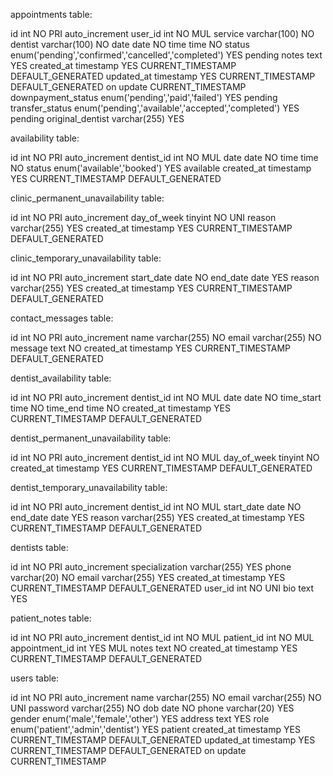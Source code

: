 appointments table:

id int NO PRI auto_increment
user_id int NO MUL
service varchar(100) NO
dentist varchar(100) NO
date date NO
time time NO
status enum('pending','confirmed','cancelled','completed') YES pending
notes text YES
created_at timestamp YES CURRENT_TIMESTAMP DEFAULT_GENERATED
updated_at timestamp YES CURRENT_TIMESTAMP DEFAULT_GENERATED on update CURRENT_TIMESTAMP
downpayment_status enum('pending','paid','failed') YES pending
transfer_status enum('pending','available','accepted','completed') YES pending
original_dentist varchar(255) YES

availability table:

id int NO PRI auto_increment
dentist_id int NO MUL
date date NO
time time NO
status enum('available','booked') YES available
created_at timestamp YES CURRENT_TIMESTAMP DEFAULT_GENERATED

clinic_permanent_unavailability table:

id int NO PRI auto_increment
day_of_week tinyint NO UNI
reason varchar(255) YES
created_at timestamp YES CURRENT_TIMESTAMP DEFAULT_GENERATED

clinic_temporary_unavailability table:

id int NO PRI auto_increment
start_date date NO
end_date date YES
reason varchar(255) YES
created_at timestamp YES CURRENT_TIMESTAMP DEFAULT_GENERATED

contact_messages table:

id int NO PRI auto_increment
name varchar(255) NO
email varchar(255) NO
message text NO
created_at timestamp YES CURRENT_TIMESTAMP DEFAULT_GENERATED

dentist_availability table:

id int NO PRI auto_increment
dentist_id int NO MUL
date date NO
time_start time NO
time_end time NO
created_at timestamp YES CURRENT_TIMESTAMP DEFAULT_GENERATED

dentist_permanent_unavailability table:

id int NO PRI auto_increment
dentist_id int NO MUL
day_of_week tinyint NO
created_at timestamp YES CURRENT_TIMESTAMP DEFAULT_GENERATED

dentist_temporary_unavailability table:

id int NO PRI auto_increment
dentist_id int NO MUL
start_date date NO
end_date date YES
reason varchar(255) YES
created_at timestamp YES CURRENT_TIMESTAMP DEFAULT_GENERATED

dentists table:

id int NO PRI auto_increment
specialization varchar(255) YES
phone varchar(20) NO
email varchar(255) YES
created_at timestamp YES CURRENT_TIMESTAMP DEFAULT_GENERATED
user_id int NO UNI
bio text YES

patient_notes table:

id int NO PRI auto_increment
dentist_id int NO MUL
patient_id int NO MUL
appointment_id int YES MUL
notes text NO
created_at timestamp YES CURRENT_TIMESTAMP DEFAULT_GENERATED

users table:

id int NO PRI auto_increment
name varchar(255) NO
email varchar(255) NO UNI
password varchar(255) NO
dob date NO
phone varchar(20) YES
gender enum('male','female','other') YES
address text YES
role enum('patient','admin','dentist') YES patient
created_at timestamp YES CURRENT_TIMESTAMP DEFAULT_GENERATED
updated_at timestamp YES CURRENT_TIMESTAMP DEFAULT_GENERATED on update CURRENT_TIMESTAMP
